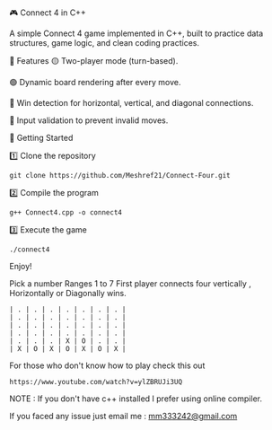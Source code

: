 🎮 Connect 4 in C++

A simple Connect 4 game implemented in C++, built to practice data structures, game logic, and clean coding practices.

📌 Features
🟡 Two-player mode (turn-based).

🟢 Dynamic board rendering after every move.

🔴 Win detection for horizontal, vertical, and diagonal connections.

🔵 Input validation to prevent invalid moves.


🚀 Getting Started

1️⃣ Clone the repository
```
git clone https://github.com/Meshref21/Connect-Four.git
```
2️⃣ Compile the program
```
g++ Connect4.cpp -o connect4
```
3️⃣ Execute the game
```
./connect4
```
Enjoy!

Pick a number Ranges 1 to 7
First player connects four vertically , Horizontally or Diagonally wins.
```
| . | . | . | . | . | . | . |
| . | . | . | . | . | . | . |
| . | . | . | . | . | . | . |
| . | . | . | . | . | . | . |
| . | . | . | X | O | . | . |
| X | O | X | O | X | O | X |
```

For those who don't know how to play check this out
```
https://www.youtube.com/watch?v=ylZBRUJi3UQ
```
NOTE : If you don't have c++ installed I prefer using online compiler.

If you faced any issue just email me : mm333242@gmail.com

